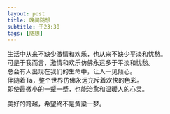```yaml
---
layout: post
title: 晚间随想
subtitle: 于23:30
tags: [随想]
---
```

生活中从来不缺少激情和欢乐，也从来不缺少平淡和忧愁。    
可是于我而言，激情和欢乐仿佛永远多于平淡和忧愁。   
总会有人出现在我们的生命中，让人一见倾心。   
伴随着Ta，整个世界仿佛永远充斥着欢快的色彩。    
即使最微小的一颦一蹙，也能治愈和温暖人的心灵。  
    
美好的跨越，希望终不是黄粱一梦。  
